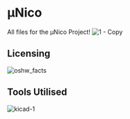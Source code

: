 # μNico
All files for the μNico Project!
![1 - Copy](https://github.com/atulravi/micro-nico/assets/70395057/8e176471-ccf4-4947-aecb-193968607a21)

## Licensing
![oshw_facts](https://github.com/AtrivaTECH/munico/assets/70395057/fb4901fd-4ff5-4245-9da0-8fbb5ab733e8)

## Tools Utilised

![kicad-1](https://github.com/AtrivaTECH/munico/assets/70395057/92d6fcf4-d8ac-403d-8e7a-43305fcce388)
